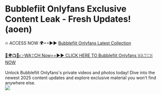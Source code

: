 # Bubblefiit Onlyfans Exclusive Content Leak - Fresh Updates! (aoen)

🔥 ACCESS NOW 🌍==►► <a href="https://tinyurl.com/kvy9nzfs" rel="nofollow">Bubblefiit Onlyfans Latest Collection</a>
<br><br>
[🔴🌍📺📱👉WA𝚃CH Now==►► CLICK HERE TO Bubblefiit Onlyfans 𝚆𝙰𝚃𝙲𝙷 NOW](https://tinyurl.com/kvy9nzfs)
<br><br>
Unlock Bubblefiit Onlyfans's private videos and photos today! Dive into the newest 2025 content updates and explore exclusive material you won’t find anywhere else.
<br>
<a href="https://tinyurl.com/kvy9nzfs" rel="nofollow" data-target="animated-image.originalLink"><img src="https://camo.githubusercontent.com/8a4f000d20f83aca3bf7ec5f350d767afa0574a8a352519fd8cfa583a6f93a33/68747470733a2f2f692e696d6775722e636f6d2f644a486b345a712e676966" data-canonical-src="https://i.imgur.com/dJHk4Zq.gif" style="max-width: 100%; display: inline-block;" data-target="animated-image.originalImage"></a>
<br>
